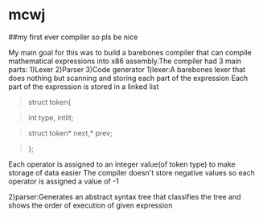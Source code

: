 # mcwj
##my first ever compiler so pls be nice

My main goal for this was to build a barebones compiler that can compile mathematical expressions into x86 assembly.The compiler had 3 main parts:
            1)Lexer
            2)Parser
            3)Code generator
1)lexer:A barebones lexer that does nothing but scanning and storing each part of the expression
Each part of the expression is stored in a linked list
>struct token{

>   int type, intlit;

>   struct token* next,* prev;

>};


Each operator is assigned to an integer value(of token type) to make storage of data easier 
The compiler doesn't store negative values so each operator is assigned a value of -1


2)parser:Generates an abstract syntax tree that classifies the tree and shows the order of execution of given expression
